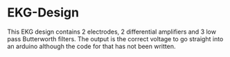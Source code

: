 # EKG-Design
This EKG design contains 2 electrodes, 2 differential amplifiers and 3 low pass Butterworth filters. The output is the correct voltage to go straight into an arduino although the code for that has not been written. 
